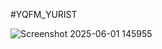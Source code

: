﻿ #YQFM_YURIST

![Screenshot 2025-06-01 145955](https://github.com/user-attachments/assets/f456f1f2-cf42-4a7f-9b74-4f01c6252de5)

